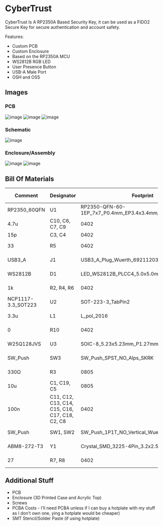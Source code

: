 # CyberTrust
CyberTrust Is A RP2350A Based Security Key, it can be used as a FIDO2 Secure Key for secure authentication and account safety.

Features:
- Custom PCB
- Custom Enclosure
- Based on the RP2350A MCU
- WS2812B RGB LED
- User Presence Button
- USB-A Male Port
- OSH and OSS

## Images
### PCB
![image](https://github.com/user-attachments/assets/3cface4c-3890-4f22-be32-295e610c37cb)
![image](https://github.com/user-attachments/assets/9a520853-006c-4ec3-a547-1a25099ec4e9)
![image](https://github.com/user-attachments/assets/588fdd23-582b-4bfe-8227-a96cc6a173a8)

### Schematic
![image](https://github.com/user-attachments/assets/d20174f0-a8f6-4956-b290-59b783813026)

### Enclosure/Assembly
![image](https://github.com/user-attachments/assets/a4ce932e-6e6f-438c-a745-e38aea2b4051)
![image](https://github.com/user-attachments/assets/3bdffcbd-fb24-4625-990a-d3a3d7ede143)

## Bill Of Materials

| Comment           | Designator                           | Footprint                                           | LCSC Part # | Quantity | Total Price |
|-------------------|--------------------------------------|-----------------------------------------------------|-------------|----------|-------------|
| RP2350_60QFN      | U1                                   | RP2350-QFN-60-1EP_7x7_P0.4mm_EP3.4x3.4mm_ThermalVias| C42411118   | 1        | $ 1.65      |
| 4.7u              | C10, C6, C7, C9                      | 0402                                                | C23733      | 4        | $ 0.26      |
| 15p               | C3, C4                               | 0402                                                | C1548       | 2        | $ 0.1       |
| 33                | R5                                   | 0402                                                | C25105      | 1        | $ 0.06      |
| USB3_A            | J1                                   | USB3_A_Plug_Wuerth_692112030100_Horizontal          | C7527682    | 1        | $ 0.44      |
| WS2812B           | D1                                   | LED_WS2812B_PLCC4_5.0x5.0mm_P3.2mm                  | C2761795    | 1        | $ 0.41      |
| 1k                | R2, R4, R6                           | 0402                                                | C11702      | 3        | $ 0.06      |
| NCP1117-3.3_SOT223| U2                                   | SOT-223-3_TabPin2                                   | C26537      | 1        | $ 1.31      |
| 3.3u              | L1                                   | L_pol_2016                                          | C42411119   | 1        | $ 1.29      |
| 0                 | R10                                  | 0402                                                | C17168      | 1        | $ 0.06      |
| W25Q128JVS        | U3                                   | SOIC-8_5.23x5.23mm_P1.27mm                          | C97521      | 1        | $ 0.76      |
| SW_Push           | SW3                                  | SW_Push_SPST_NO_Alps_SKRK                           | C115357     | 1        | $ 0.63      |
| 330Ω              | R3                                   | 0805                                                | C17630      | 1        | $ 0.19      |
| 10u               | C1, C19, C5                          | 0805                                                | C15850      | 3        | $ 0.22      |
| 100n              | C11, C12, C13, C14, C15, C16, C17, C18, C2, C8 | 0402                                      | C1525       | 10       | $ 0.12      |
| SW_Push           | SW1, SW2                             | SW_Push_1P1T_NO_Vertical_Wuerth_434133025816        | C5504987    | 2        | $ 1.86      |
| ABM8-272-T3       | Y1                                   | Crystal_SMD_3225-4Pin_3.2x2.5mm                     | C20625731   | 1        | $ 0.37      |
| 27                | R7, R8                               | 0402                                                | C25100      | 2        | $ 0.06      |

## Additional Stuff
- PCB
- Enclosure (3D Printed Case and Acrylic Top)
- Screws
- PCBA Costs - I'll need PCBA unless if I can buy a hotplate with my stuff as I don't own one, ying a hotplate would be cheaper)
- SMT Stencil/Solder Paste (if using hotplate)
